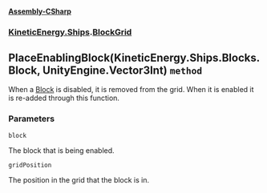 #### [Assembly-CSharp](./Assembly-CSharp.md 'Assembly-CSharp')
### [KineticEnergy.Ships](./Assembly-CSharp.md#KineticEnergy-Ships 'KineticEnergy.Ships').[BlockGrid](./KineticEnergy-Ships-BlockGrid.md 'KineticEnergy.Ships.BlockGrid')
## PlaceEnablingBlock(KineticEnergy.Ships.Blocks.Block, UnityEngine.Vector3Int) `method`
When a [Block](./KineticEnergy-Ships-Blocks-Block.md 'KineticEnergy.Ships.Blocks.Block') is disabled, it is removed from the grid. When it is enabled it is re-added through this function.
### Parameters

<a name='KineticEnergy-Ships-BlockGrid-PlaceEnablingBlock(KineticEnergy-Ships-Blocks-Block-_UnityEngine-Vector3Int)-block'></a>
`block`

The block that is being enabled.

<a name='KineticEnergy-Ships-BlockGrid-PlaceEnablingBlock(KineticEnergy-Ships-Blocks-Block-_UnityEngine-Vector3Int)-gridPosition'></a>
`gridPosition`

The position in the grid that the block is in.
